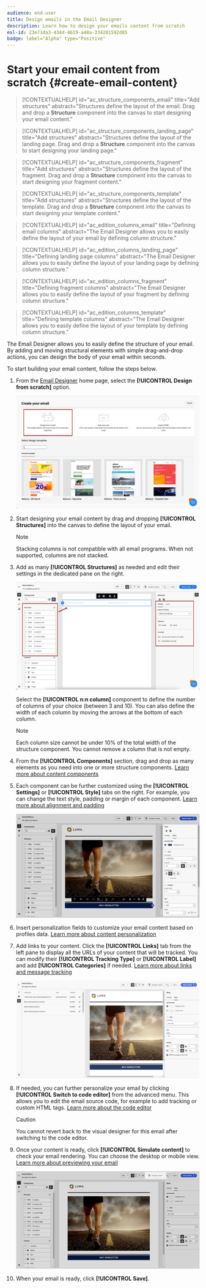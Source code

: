 ```yaml
---
audience: end-user
title: Design emails in the Email Designer
description: Learn how to design your emails content from scratch
exl-id: 23e71da3-434d-4619-a48a-334281592d85
badge: label="Alpha" type="Positive"
---
```

# Start your email content from scratch {#create-email-content}

>[!CONTEXTUALHELP]
>id="ac_structure_components_email"
>title="Add structures"
>abstract="Structures define the layout of the email. Drag and drop a **Structure** component into the canvas to start designing your email content."

>[!CONTEXTUALHELP]
>id="ac_structure_components_landing_page"
>title="Add structures"
>abstract="Structures define the layout of the landing page. Drag and drop a **Structure** component into the canvas to start designing your landing page."

>[!CONTEXTUALHELP]
>id="ac_structure_components_fragment"
>title="Add structures"
>abstract="Structures define the layout of the fragment. Drag and drop a **Structure** component into the canvas to start designing your fragment content."

>[!CONTEXTUALHELP]
>id="ac_structure_components_template"
>title="Add structures"
>abstract="Structures define the layout of the template. Drag and drop a **Structure** component into the canvas to start designing your template content."


>[!CONTEXTUALHELP]
>id="ac_edition_columns_email"
>title="Defining email columns"
>abstract="The Email Designer allows you to easily define the layout of your email by defining column structure."

>[!CONTEXTUALHELP]
>id="ac_edition_columns_landing_page"
>title="Defining landing page columns"
>abstract="The Email Designer allows you to easily define the layout of your landing page by defining column structure."

>[!CONTEXTUALHELP]
>id="ac_edition_columns_fragment"
>title="Defining fragment columns"
>abstract="The Email Designer allows you to easily define the layout of your fragment by defining column structure."

>[!CONTEXTUALHELP]
>id="ac_edition_columns_template"
>title="Defining template columns"
>abstract="The Email Designer allows you to easily define the layout of your template by defining column structure."

The Email Designer allows you to easily define the structure of your email. By adding and moving structural elements with simple drag-and-drop actions, you can design the body of your email within seconds.

To start building your email content, follow the steps below.

1. From the [Email Designer](get-started-email-designer.md#start-authoring) home page, select the **[!UICONTROL Design from scratch]** option.

    ![](assets/email_designer-from-scratch.png)

1. Start designing your email content by drag and dropping **[!UICONTROL Structures]** into the canvas to define the layout of your email.

   >[!NOTE]
   >
   >Stacking columns is not compatible with all email programs. When not supported, columns are not stacked.

1. Add as many **[!UICONTROL Structures]** as needed and edit their settings in the dedicated pane on the right.

    ![](assets/email_designer_structure_components.png)

    Select the **[!UICONTROL n:n column]** component to define the number of columns of your choice (between 3 and 10). You can also define the width of each column by moving the arrows at the bottom of each column.

   >[!NOTE]
   >
   >Each column size cannot be under 10% of the total width of the structure component. You cannot remove a column that is not empty.

1. From the **[!UICONTROL Components]** section, drag and drop as many elements as you need into one or more structure components. [Learn more about content components](content-components.md)

1. Each component can be further customized using the **[!UICONTROL Settings]** or **[!UICONTROL Style]** tabs on the right. For example, you can change the text style, padding or margin of each component. [Learn more about alignment and padding](alignment-and-padding.md)

    ![](assets/email_designer-styles.png)

1. Insert personalization fields to customize your email content based on profiles data. [Learn more about content personalization](../personalization/personalize.md)

1. Add links to your content. Click the **[!UICONTROL Links]** tab from the left pane to display all the URLs of your content that will be tracked. You can modify their **[!UICONTROL Tracking Type]** or **[!UICONTROL Label]** and add **[!UICONTROL Categories]** if needed. [Learn more about links and message tracking](message-tracking.md)

    ![](assets/email_designer-links.png)

1. If needed, you can further personalize your email by clicking **[!UICONTROL Switch to code editor]** from the advanced menu. This allows you to edit the email source code, for example to add tracking or custom HTML tags. [Learn more about the code editor](code-content.md)

    >[!CAUTION]
    >
    >You cannot revert back to the visual designer for this email after switching to the code editor.

1. Once your content is ready, click **[!UICONTROL Simulate content]** to check your email rendering. You can choose the desktop or mobile view. [Learn more about previewing your email](../preview-test/preview-test.md)

    ![](assets/email_designer-simulate.png)

1. When your email is ready, click **[!UICONTROL Save]**.

